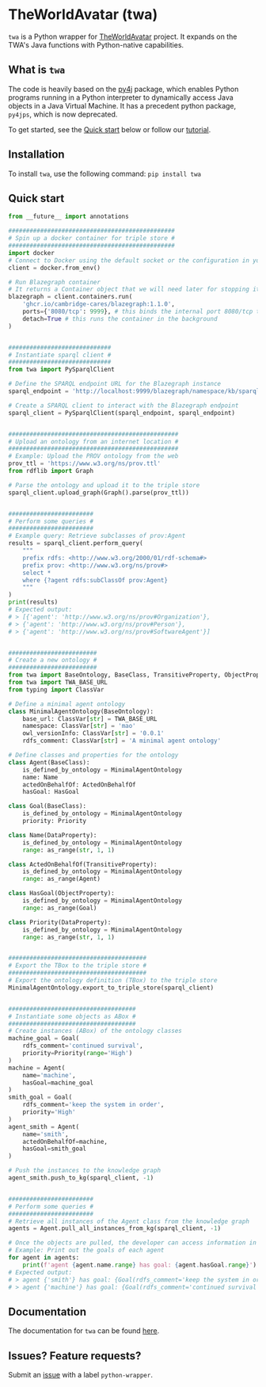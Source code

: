 # TheWorldAvatar (twa)

`twa` is a Python wrapper for [TheWorldAvatar](https://github.com/cambridge-cares/TheWorldAvatar) project. It expands on the TWA's Java functions with Python-native capabilities.


## What is `twa`

The code is heavily based on the [py4j](https://www.py4j.org/index.html) package, which enables Python programs running in a Python interpreter to dynamically access Java objects in a Java Virtual Machine. It has a precedent python package, `py4jps`, which is now deprecated.

To get started, see the [Quick start](#quick-start) below or follow our [tutorial](docs/tutorial/).


## Installation

To install `twa`, use the following command:
```pip install twa```


## Quick start
```python
from __future__ import annotations

###############################################
# Spin up a docker container for triple store #
###############################################
import docker
# Connect to Docker using the default socket or the configuration in your environment:
client = docker.from_env()

# Run Blazegraph container
# It returns a Container object that we will need later for stopping it
blazegraph = client.containers.run(
    'ghcr.io/cambridge-cares/blazegraph:1.1.0',
    ports={'8080/tcp': 9999}, # this binds the internal port 8080/tcp to the external port 9998
    detach=True # this runs the container in the background
)


#############################
# Instantiate sparql client #
#############################
from twa import PySparqlClient

# Define the SPARQL endpoint URL for the Blazegraph instance
sparql_endpoint = 'http://localhost:9999/blazegraph/namespace/kb/sparql'

# Create a SPARQL client to interact with the Blazegraph endpoint
sparql_client = PySparqlClient(sparql_endpoint, sparql_endpoint)


################################################
# Upload an ontology from an internet location #
################################################
# Example: Upload the PROV ontology from the web
prov_ttl = 'https://www.w3.org/ns/prov.ttl'
from rdflib import Graph

# Parse the ontology and upload it to the triple store
sparql_client.upload_graph(Graph().parse(prov_ttl))


########################
# Perform some queries #
########################
# Example query: Retrieve subclasses of prov:Agent
results = sparql_client.perform_query(
    """
    prefix rdfs: <http://www.w3.org/2000/01/rdf-schema#>
    prefix prov: <http://www.w3.org/ns/prov#>
    select *
    where {?agent rdfs:subClassOf prov:Agent}
    """
)
print(results)
# Expected output:
# > [{'agent': 'http://www.w3.org/ns/prov#Organization'},
# > {'agent': 'http://www.w3.org/ns/prov#Person'},
# > {'agent': 'http://www.w3.org/ns/prov#SoftwareAgent'}]


#########################
# Create a new ontology #
#########################
from twa import BaseOntology, BaseClass, TransitiveProperty, ObjectProperty, DataProperty, as_range
from twa import TWA_BASE_URL
from typing import ClassVar

# Define a minimal agent ontology
class MinimalAgentOntology(BaseOntology):
    base_url: ClassVar[str] = TWA_BASE_URL
    namespace: ClassVar[str] = 'mao'
    owl_versionInfo: ClassVar[str] = '0.0.1'
    rdfs_comment: ClassVar[str] = 'A minimal agent ontology'

# Define classes and properties for the ontology
class Agent(BaseClass):
    is_defined_by_ontology = MinimalAgentOntology
    name: Name
    actedOnBehalfOf: ActedOnBehalfOf
    hasGoal: HasGoal

class Goal(BaseClass):
    is_defined_by_ontology = MinimalAgentOntology
    priority: Priority

class Name(DataProperty):
    is_defined_by_ontology = MinimalAgentOntology
    range: as_range(str, 1, 1)

class ActedOnBehalfOf(TransitiveProperty):
    is_defined_by_ontology = MinimalAgentOntology
    range: as_range(Agent)

class HasGoal(ObjectProperty):
    is_defined_by_ontology = MinimalAgentOntology
    range: as_range(Goal)

class Priority(DataProperty):
    is_defined_by_ontology = MinimalAgentOntology
    range: as_range(str, 1, 1)


#######################################
# Export the TBox to the triple store #
#######################################
# Export the ontology definition (TBox) to the triple store
MinimalAgentOntology.export_to_triple_store(sparql_client)


####################################
# Instantiate some objects as ABox #
####################################
# Create instances (ABox) of the ontology classes
machine_goal = Goal(
    rdfs_comment='continued survival',
    priority=Priority(range='High')
)
machine = Agent(
    name='machine',
    hasGoal=machine_goal
)
smith_goal = Goal(
    rdfs_comment='keep the system in order',
    priority='High'
)
agent_smith = Agent(
    name='smith',
    actedOnBehalfOf=machine,
    hasGoal=smith_goal
)

# Push the instances to the knowledge graph
agent_smith.push_to_kg(sparql_client, -1)


########################
# Perform some queries #
########################
# Retrieve all instances of the Agent class from the knowledge graph
agents = Agent.pull_all_instances_from_kg(sparql_client, -1)

# Once the objects are pulled, the developer can access information in a Python-native format
# Example: Print out the goals of each agent
for agent in agents:
    print(f'agent {agent.name.range} has goal: {agent.hasGoal.range}')
# Expected output:
# > agent {'smith'} has goal: {Goal(rdfs_comment='keep the system in order', ...)}
# > agent {'machine'} has goal: {Goal(rdfs_comment='continued survival', ...)}
```


## Documentation
The documentation for `twa` can be found [here](docs/).


## Issues? Feature requests?
Submit an [issue](https://github.com/cambridge-cares/TheWorldAvatar/issues) with a label `python-wrapper`.
